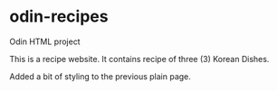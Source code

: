 # odin-recipes

Odin HTML project  

This is a recipe website. It contains recipe of three (3) Korean Dishes.

Added a bit of styling to the previous plain page.
